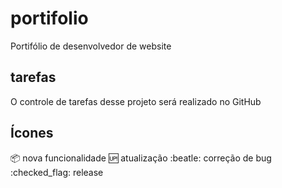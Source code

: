 # portifolio
Portifólio de desenvolvedor de website

## tarefas
O controle de tarefas desse projeto será realizado no GitHub

## Ícones

:package: nova funcionalidade
:up: atualização
:beatle: correção de bug
:checked_flag: release
